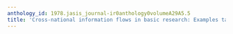 ```yaml
---
anthology_id: 1978.jasis_journal-ir0anthology0volumeA29A5.5
title: 'Cross-national information flows in basic research: Examples taken from physics'
---
```

